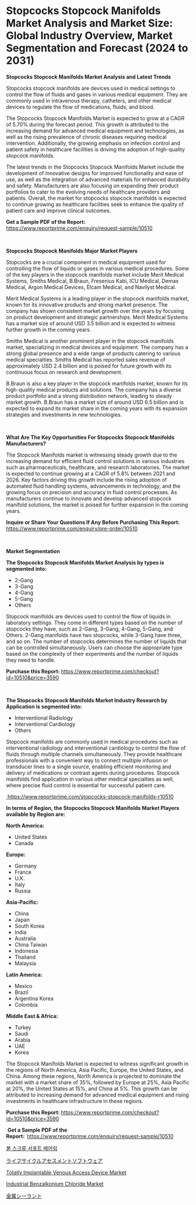 <p><h1>Stopcocks Stopcock Manifolds Market Analysis and Market Size: Global Industry Overview, Market Segmentation and Forecast (2024 to 2031)</h1></p><p><strong>Stopcocks Stopcock Manifolds Market Analysis and Latest Trends</strong></p>
<p><p>Stopcocks stopcock manifolds are devices used in medical settings to control the flow of fluids and gases in various medical equipment. They are commonly used in intravenous therapy, catheters, and other medical devices to regulate the flow of medications, fluids, and blood.</p><p>The Stopcocks Stopcock Manifolds Market is expected to grow at a CAGR of 5.70% during the forecast period. This growth is attributed to the increasing demand for advanced medical equipment and technologies, as well as the rising prevalence of chronic diseases requiring medical intervention. Additionally, the growing emphasis on infection control and patient safety in healthcare facilities is driving the adoption of high-quality stopcock manifolds.</p><p>The latest trends in the Stopcocks Stopcock Manifolds Market include the development of innovative designs for improved functionality and ease of use, as well as the integration of advanced materials for enhanced durability and safety. Manufacturers are also focusing on expanding their product portfolios to cater to the evolving needs of healthcare providers and patients. Overall, the market for stopcocks stopcock manifolds is expected to continue growing as healthcare facilities seek to enhance the quality of patient care and improve clinical outcomes.</p></p>
<p><strong>Get a Sample PDF of the Report:&nbsp;</strong> <a href="https://www.reportprime.com/enquiry/request-sample/10510">https://www.reportprime.com/enquiry/request-sample/10510</a></p>
<p>&nbsp;</p>
<p><strong>Stopcocks Stopcock Manifolds Major Market Players</strong></p>
<p><p>Stopcocks are a crucial component in medical equipment used for controlling the flow of liquids or gases in various medical procedures. Some of the key players in the stopcock manifolds market include Merit Medical Systems, Smiths Medical, B.Braun, Fresenius Kabi, ICU Medical, Demax Medical, Argon Medical Devices, Elcam Medical, and Navilyst Medical.</p><p>Merit Medical Systems is a leading player in the stopcock manifolds market, known for its innovative products and strong market presence. The company has shown consistent market growth over the years by focusing on product development and strategic partnerships. Merit Medical Systems has a market size of around USD 3.5 billion and is expected to witness further growth in the coming years.</p><p>Smiths Medical is another prominent player in the stopcock manifolds market, specializing in medical devices and equipment. The company has a strong global presence and a wide range of products catering to various medical specialties. Smiths Medical has reported sales revenue of approximately USD 2.4 billion and is poised for future growth with its continuous focus on research and development.</p><p>B.Braun is also a key player in the stopcock manifolds market, known for its high-quality medical products and solutions. The company has a diverse product portfolio and a strong distribution network, leading to steady market growth. B.Braun has a market size of around USD 6.5 billion and is expected to expand its market share in the coming years with its expansion strategies and investments in new technologies.</p></p>
<p>&nbsp;</p>
<p><strong>What Are The Key Opportunities For Stopcocks Stopcock Manifolds Manufacturers?</strong></p>
<p><p>The Stopcock Manifolds market is witnessing steady growth due to the increasing demand for efficient fluid control solutions in various industries such as pharmaceuticals, healthcare, and research laboratories. The market is expected to continue growing at a CAGR of 5.8% between 2021 and 2026. Key factors driving this growth include the rising adoption of automated fluid handling systems, advancements in technology, and the growing focus on precision and accuracy in fluid control processes. As manufacturers continue to innovate and develop advanced stopcock manifold solutions, the market is poised for further expansion in the coming years.</p></p>
<p><strong>Inquire or Share Your Questions If Any Before Purchasing This Report:</strong> <a href="https://www.reportprime.com/enquiry/pre-order/10510">https://www.reportprime.com/enquiry/pre-order/10510</a></p>
<p>&nbsp;</p>
<p><strong>Market Segmentation</strong></p>
<p><strong>The Stopcocks Stopcock Manifolds Market Analysis by types is segmented into:</strong></p>
<p><ul><li>2-Gang</li><li>3-Gang</li><li>4-Gang</li><li>5-Gang</li><li>Others</li></ul></p>
<p><p>Stopcock manifolds are devices used to control the flow of liquids in laboratory settings. They come in different types based on the number of stopcocks they have, such as 2-Gang, 3-Gang, 4-Gang, 5-Gang, and Others. 2-Gang manifolds have two stopcocks, while 3-Gang have three, and so on. The number of stopcocks determines the number of liquids that can be controlled simultaneously. Users can choose the appropriate type based on the complexity of their experiments and the number of liquids they need to handle.</p></p>
<p><strong>Purchase this Report:&nbsp;</strong><a href="https://www.reportprime.com/checkout?id=10510&price=3590">https://www.reportprime.com/checkout?id=10510&price=3590</a></p>
<p>&nbsp;</p>
<p><strong>The Stopcocks Stopcock Manifolds Market Industry Research by Application is segmented into:</strong></p>
<p><ul><li>Interventional Radiology</li><li>Interventional Cardiology</li><li>Others</li></ul></p>
<p><p>Stopcock manifolds are commonly used in medical procedures such as interventional radiology and interventional cardiology to control the flow of fluids through multiple channels simultaneously. They provide healthcare professionals with a convenient way to connect multiple infusion or transducer lines to a single source, enabling efficient monitoring and delivery of medications or contrast agents during procedures. Stopcock manifolds find application in various other medical specialties as well, where precise fluid control is essential for successful patient care.</p></p>
<p><a href="https://www.reportprime.com/stopcocks-stopcock-manifolds-r10510">&nbsp;https://www.reportprime.com/stopcocks-stopcock-manifolds-r10510</a></p>
<p><strong>In terms of Region, the Stopcocks Stopcock Manifolds Market Players available by Region are:</strong></p>
<p>
    <p> <strong> North America: </strong>
        <ul>
            <li>United States</li>
            <li>Canada</li>
        </ul>
        </p> 
    <p> <strong> Europe: </strong>
        <ul>
            <li>Germany</li>
            <li>France</li>
            <li>U.K.</li>
            <li>Italy</li>
            <li>Russia</li>
        </ul>
        </p> 
    <p> <strong> Asia-Pacific: </strong>
        <ul>
            <li>China</li>
            <li>Japan</li>
            <li>South Korea</li>
            <li>India</li>
            <li>Australia</li>
            <li>China Taiwan</li>
            <li>Indonesia</li>
            <li>Thailand</li>
            <li>Malaysia</li>
        </ul>
        </p> 
    <p> <strong> Latin America: </strong>
        <ul>
            <li>Mexico</li>
            <li>Brazil</li>
            <li>Argentina Korea</li>
            <li>Colombia</li>
        </ul>
        </p> 
    <p> <strong> Middle East & Africa: </strong>
        <ul>
            <li>Turkey</li>
            <li>Saudi</li>
            <li>Arabia</li>
            <li>UAE</li>
            <li>Korea</li>
        </ul>
    </p>
    </p>
<p><p>The Stopcock Manifolds Market is expected to witness significant growth in the regions of North America, Asia Pacific, Europe, the United States, and China. Among these regions, North America is projected to dominate the market with a market share of 35%, followed by Europe at 25%, Asia Pacific at 20%, the United States at 15%, and China at 5%. This growth can be attributed to increasing demand for advanced medical equipment and rising investments in healthcare infrastructure in these regions.</p></p>
<p><strong>Purchase this Report: </strong><a href="https://www.reportprime.com/checkout?id=10510&price=3590">https://www.reportprime.com/checkout?id=10510&price=3590</a></p>
<p>&nbsp;<strong>Get a Sample PDF of the Report:&nbsp;&nbsp;</strong><a href="https://www.reportprime.com/enquiry/request-sample/10510">https://www.reportprime.com/enquiry/request-sample/10510</a></p>
<p><strong></strong></p>
<p><p><a href="https://medium.com/@loycekreiger/%EB%B3%BC-%EC%8A%A4%ED%81%AC%EB%A5%98-%EC%84%9C%ED%8F%AC%ED%8A%B8-%EB%B2%A0%EC%96%B4%EB%A7%81-%EC%8B%9C%EC%9E%A5-%EC%97%AD%ED%95%99%EC%9D%84-%ED%83%90%EC%83%89%ED%95%98%EB%A9%B0-%EA%B8%80%EB%A1%9C%EB%B2%8C-%ED%8A%B8%EB%A0%8C%EB%93%9C%EC%99%80-%EB%AF%B8%EB%9E%98-%EC%84%B1%EC%9E%A5-%EC%A0%84%EB%A7%9D-2024-2031-%EC%97%90-%EB%8C%80%ED%95%B4-165%ED%8E%98%EC%9D%B4%EC%A7%80%EC%97%90%EC%84%9C-%EB%8B%A4%EB%A3%A8%EA%B3%A0-%EC%9E%88%EC%8A%B5%EB%8B%88%EB%8B%A4-ecbae119f498">볼 스크류 서포트 베어링</a></p><p><a href="https://medium.com/@ameliaordoneza/2024%E5%B9%B4%E3%81%8B%E3%82%892031%E5%B9%B4%E3%81%BE%E3%81%A7%E3%81%AE%E6%9C%9F%E9%96%93%E3%81%AB%E4%BA%88%E6%B8%AC%E3%81%95%E3%82%8C%E3%82%8B%E6%80%A5%E9%80%9F%E3%81%AA%E6%88%90%E9%95%B7%E7%8E%874-7-%E3%82%92%E6%8C%81%E3%81%A4-%E3%82%B0%E3%83%AD%E3%83%BC%E3%83%90%E3%83%AB%E3%83%A9%E3%82%A4%E3%83%95%E3%82%B5%E3%82%A4%E3%82%AF%E3%83%AB%E3%82%A2%E3%82%BB%E3%82%B9%E3%83%A1%E3%83%B3%E3%83%88%E3%82%BD%E3%83%95%E3%83%88%E3%82%A6%E3%82%A7%E3%82%A2%E5%B8%82%E5%A0%B4%E3%81%AE%E3%82%B9%E3%82%B3%E3%83%BC%E3%83%97%E3%81%AB%E3%81%A4%E3%81%84%E3%81%A6%E3%81%AE%E8%A9%B3%E7%B4%B0%E3%81%AA%E5%88%86%E6%9E%90-c2cc21f82024">ライフサイクルアセスメントソフトウェア</a></p><p><a href="https://github.com/whpnbwim9/Market-Research-Report-List-1/blob/main/totally-implantable-venous-access-device-market.md">Totally Implantable Venous Access Device Market</a></p><p><a href="https://medium.com/@aureliarice/analyzing-industrial-benzalkonium-chloride-market-dynamics-and-growth-drivers-and-forecasted-for-6688de2dc76d">Industrial Benzalkonium Chloride Market</a></p><p><a href="https://medium.com/@russellrodriguez2727/%E9%87%91%E5%B1%9E%E3%82%B7%E3%83%BC%E3%83%A9%E3%83%B3%E3%83%88%E7%94%A3%E6%A5%AD%E5%88%86%E6%9E%90%E3%83%AC%E3%83%9D%E3%83%BC%E3%83%88-%E5%B8%82%E5%A0%B4%E8%A6%8F%E6%A8%A1-%E3%82%B7%E3%82%A7%E3%82%A2-%E3%82%A2%E3%83%97%E3%83%AA%E3%82%B1%E3%83%BC%E3%82%B7%E3%83%A7%E3%83%B3-%E5%9C%B0%E5%9F%9F%E5%88%A5%E3%83%88%E3%83%AC%E3%83%B3%E3%83%89-%E7%AB%B6%E4%BA%89%E6%88%A6%E7%95%A5-2024%E5%B9%B4-2031%E5%B9%B4-7696b97862a3">金属シーラント</a></p></p>